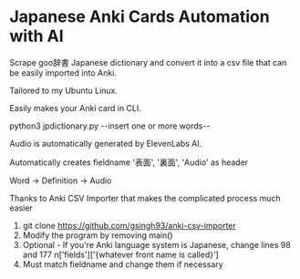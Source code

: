 # Japanese Anki Cards Automation with AI

Scrape goo辞書 Japanese dictionary and convert it into a csv file that can be easily imported into Anki.

Tailored to my Ubuntu Linux. 

Easily makes your Anki card in CLI.

python3 jpdictionary.py --insert one or more words--

Audio is automatically generated by ElevenLabs AI.

Automatically creates fieldname '表面', '裏面', 'Audio' as header

Word -> Definition -> Audio

Thanks to Anki CSV Importer that makes the complicated process much easier

1) git clone https://github.com/gsingh93/anki-csv-importer
2) Modify the program by removing main()
3) Optional - If you're Anki language system is Japanese, change lines 98 and 177 n['fields']['{whatever front name is called}']
4) Must match fieldname and change them if necessary

